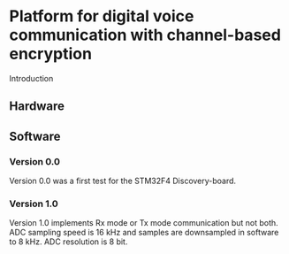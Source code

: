 # Platform for digital voice communication with channel-based encryption

Introduction

## Hardware

## Software
### Version 0.0
Version 0.0 was a first test for the STM32F4 Discovery-board.

### Version 1.0
Version 1.0 implements Rx mode or Tx mode communication but not both.
ADC sampling speed is 16 kHz and samples are downsampled in software to 8 kHz.
ADC resolution is 8 bit.

